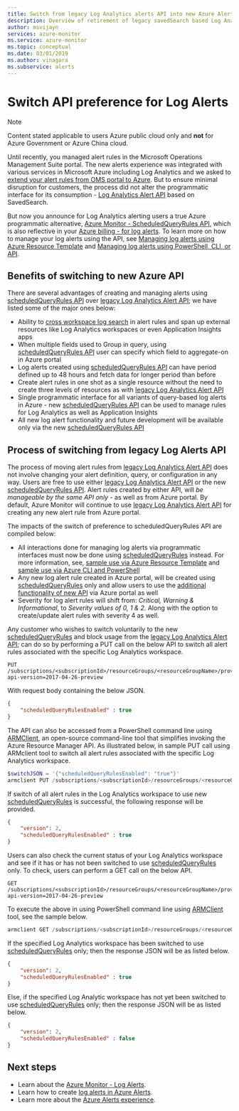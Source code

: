 ```yaml
---
title: Switch from legacy Log Analytics alerts API into new Azure Alerts API
description: Overview of retirement of legacy savedSearch based Log Analytics Alert API and process to switch alert rules to new ScheduledQueryRules API, with details addressing common customer concerns.
author: msvijayn
services: azure-monitor
ms.service: azure-monitor
ms.topic: conceptual
ms.date: 03/01/2019
ms.author: vinagara
ms.subservice: alerts
---
```

# Switch API preference for Log Alerts

> [!NOTE]
> Content stated applicable to users Azure public cloud only and **not** for Azure Government or Azure China cloud.  

Until recently, you managed alert rules in the Microsoft Operations Management Suite portal. The new alerts experience was integrated with various services in Microsoft Azure including Log Analytics and we asked to [extend your alert rules from OMS portal to Azure](alerts-extend.md). But to ensure minimal disruption for customers, the process did not alter the programmatic interface for its consumption - [Log Analytics Alert API](api-alerts.md) based on SavedSearch.

But now you announce for Log Analytics alerting users a true Azure programmatic alternative, [Azure Monitor - ScheduledQueryRules API](https://docs.microsoft.com/rest/api/monitor/scheduledqueryrules), which is also reflective in your [Azure billing - for log alerts](alerts-unified-log.md#pricing-and-billing-of-log-alerts). To learn more on how to manage your log alerts using the API, see [Managing log alerts using Azure Resource Template](alerts-log.md#managing-log-alerts-using-azure-resource-template) and [Managing log alerts using PowerShell, CLI, or API](alerts-log.md#managing-log-alerts-using-powershell-cli-or-api).

## Benefits of switching to new Azure API

There are several advantages of creating and managing alerts using [scheduledQueryRules API](https://docs.microsoft.com/rest/api/monitor/scheduledqueryrules) over [legacy Log Analytics Alert API](api-alerts.md); we have listed some of the major ones below:

- Ability to [cross workspace log search](../log-query/cross-workspace-query.md) in alert rules and span up external resources like Log Analytics workspaces or even Application Insights apps
- When multiple fields used to Group in query, using [scheduledQueryRules API](https://docs.microsoft.com/rest/api/monitor/scheduledqueryrules) user can specify which field to aggregate-on in Azure portal
- Log alerts created using [scheduledQueryRules API](https://docs.microsoft.com/rest/api/monitor/scheduledqueryrules) can have period defined up to 48 hours and fetch data for longer period than before
- Create alert rules in one shot as a single resource without the need to create three levels of resources as with [legacy Log Analytics Alert API](api-alerts.md)
- Single programmatic interface for all variants of query-based log alerts in Azure -  new [scheduledQueryRules API](https://docs.microsoft.com/rest/api/monitor/scheduledqueryrules) can be used to manage rules for Log Analytics as well as Application Insights
- All new log alert functionality and future development will be available only via the new [scheduledQueryRules API](https://docs.microsoft.com/rest/api/monitor/scheduledqueryrules)

## Process of switching from legacy Log Alerts API

The process of moving alert rules from [legacy Log Analytics Alert API](api-alerts.md) does not involve changing your alert definition, query, or configuration in any way. Users are free to use either [legacy Log Analytics Alert API](api-alerts.md) or the new [scheduledQueryRules API](https://docs.microsoft.com/rest/api/monitor/scheduledqueryrules). Alert rules created by either API, will *be manageable by the same API only* - as well as from Azure portal. By default, Azure Monitor will continue to use [legacy Log Analytics Alert API](api-alerts.md) for creating any new alert rule from Azure portal.

The impacts of the switch of preference to scheduledQueryRules API are compiled below:

- All interactions done for managing log alerts via programmatic interfaces must now be done using [scheduledQueryRules](https://docs.microsoft.com/rest/api/monitor/scheduledqueryrules) instead. For more information, see, [sample use via Azure Resource Template](alerts-log.md#managing-log-alerts-using-azure-resource-template) and [sample use via Azure CLI and PowerShell](alerts-log.md#managing-log-alerts-using-powershell-cli-or-api)
- Any new log alert rule created in Azure portal, will be created using [scheduledQueryRules](https://docs.microsoft.com/rest/api/monitor/scheduledqueryrules) only and allow users to use the [additional functionality of new API](#Benefits-of-switching-to-new-Azure-API) via Azure portal as well
- Severity for log alert rules will shift from: *Critical, Warning & Informational*, to *Severity values of 0, 1 & 2*. Along with the option to create/update alert rules with severity 4 as well.

Any customer who wishes to switch voluntarily to the new [scheduledQueryRules](https://docs.microsoft.com/rest/api/monitor/scheduledqueryrules) and block usage from the [legacy Log Analytics Alert API](api-alerts.md); can do so by performing a PUT call on the below API to switch all alert rules associated with the specific Log Analytics workspace.

```
PUT /subscriptions/<subscriptionId>/resourceGroups/<resourceGroupName>/providers/Microsoft.OperationalInsights/workspaces/<workspaceName>/alertsversion?api-version=2017-04-26-preview
```

With request body containing the below JSON.

```json
{
    "scheduledQueryRulesEnabled" : true
}
```

The API can also be accessed from a PowerShell command line using [ARMClient](https://github.com/projectkudu/ARMClient), an open-source command-line tool that simplifies invoking the Azure Resource Manager API. As illustrated below, in sample PUT call using ARMclient tool to switch all alert rules associated with the specific Log Analytics workspace.

```PowerShell
$switchJSON = '{"scheduledQueryRulesEnabled": "true"}'
armclient PUT /subscriptions/<subscriptionId>/resourceGroups/<resourceGroupName>/providers/Microsoft.OperationalInsights/workspaces/<workspaceName>/alertsversion?api-version=2017-04-26-preview $switchJSON
```

If switch of all alert rules in the Log Analytics workspace to use new [scheduledQueryRules](https://docs.microsoft.com/rest/api/monitor/scheduledqueryrules) is successful, the following response will be provided.

```json
{
    "version": 2,
    "scheduledQueryRulesEnabled" : true
}
```

Users can also check the current status of your Log Analytics workspace and see if it has or has not been switched to use [scheduledQueryRules](https://docs.microsoft.com/rest/api/monitor/scheduledqueryrules) only. To check, users can perform a GET call on the below API.

```
GET /subscriptions/<subscriptionId>/resourceGroups/<resourceGroupName>/providers/Microsoft.OperationalInsights/workspaces/<workspaceName>/alertsversion?api-version=2017-04-26-preview
```

To execute the above in using PowerShell command line using [ARMClient](https://github.com/projectkudu/ARMClient) tool, see the sample below.

```PowerShell
armclient GET /subscriptions/<subscriptionId>/resourceGroups/<resourceGroupName>/providers/Microsoft.OperationalInsights/workspaces/<workspaceName>/alertsversion?api-version=2017-04-26-preview
```

If the specified Log Analytics workspace has been switched to use [scheduledQueryRules](https://docs.microsoft.com/rest/api/monitor/scheduledqueryrules) only; then the response JSON will be as listed below.

```json
{
    "version": 2,
    "scheduledQueryRulesEnabled" : true
}
```
Else, if the specified Log Analytic workspace has not yet been switched to use [scheduledQueryRules](https://docs.microsoft.com/rest/api/monitor/scheduledqueryrules) only; then the response JSON will be as listed below.

```json
{
    "version": 2,
    "scheduledQueryRulesEnabled" : false
}
```

## Next steps

- Learn about the [Azure Monitor - Log Alerts](alerts-unified-log.md).
- Learn how to create [log alerts in Azure Alerts](alerts-log.md).
- Learn more about the [Azure Alerts experience](../../azure-monitor/platform/alerts-overview.md).
